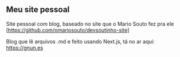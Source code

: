 ## Meu site pessoal
Site pessoal com blog, baseado no site que o Mario Souto fez pra ele [https://github.com/omariosouto/devsoutinho-site]

Blog que lê arquivos .md e feito usando Next.js, tá no ar aqui: https://gnun.es
